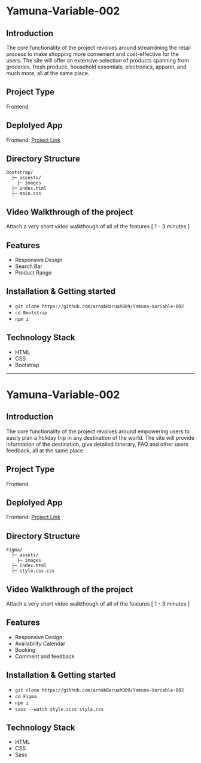 # Yamuna-Variable-002

## Introduction
The core functionality of the project revolves around streamlining the retail process to make shopping more convenient and cost-effective for the users. The site will offer an extensive selection of products spanning from groceries, fresh produce, household essentials, electronics, apparel, and much more, all at the same place.

## Project Type
Frontend

## Deplolyed App
Frontend: [Project Link](https://resplendent-croquembouche-80dfe1.netlify.app/)

## Directory Structure
```
Bootstrap/
  ├─ assests/
    ├─ images
  ├─ index.html
  ├─ main.css
```

## Video Walkthrough of the project
Attach a very short video walkthough of all of the features [ 1 - 3 minutes ]

## Features
- Responsive Design
- Search Bar
- Product Range

## Installation & Getting started

- ```git clone https://github.com/arnabBaruah009/Yamuna-Variable-002```
- ```cd Bootstrap```
- ```npm i``` 

## Technology Stack
- HTML
- CSS
- Bootstrap


--------------------------------


# Yamuna-Variable-002

## Introduction
The core functionality of the project revolves around empowering users to easily plan a holiday trip in any destination of the world. The site will provide information of the destination, give detailed itinerary, FAQ and other users feedback, all at the same place.

## Project Type
Frontend

## Deplolyed App
Frontend: [Project Link](https://warm-pie-10ae1e.netlify.app/)

## Directory Structure
```
Figma/
  ├─ assets/
    ├─ images
  ├─ index.html
  ├─ style.css.css
```

## Video Walkthrough of the project
Attach a very short video walkthough of all of the features [ 1 - 3 minutes ]

## Features
- Responsive Design
- Availability Calendar
- Booking
- Comment and feedback

## Installation & Getting started

- ```git clone https://github.com/arnabBaruah009/Yamuna-Variable-002```
- ```cd Figma```
- ```npm i```
- ```sass --watch style.scss style.css```

## Technology Stack
- HTML
- CSS
- Sass